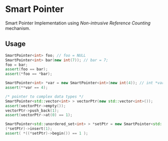 # Smart Pointer

Smart Pointer Implementation using *Non-intrusive Reference Counting* mechanism.

## Usage

```cpp
SmartPointer<int> foo; // foo = NULL
SmartPointer<int> bar(new int(7)); // bar = 7;
foo = bar;
assert(foo == bar);
assert(*foo == *bar);

SmartPointer<int> *var = new SmartPointer<int>(new int(4)); // int *var = new int(4);
assert(**var == 4);

/* pointer to complex data types */
SmartPointer<std::vector<int> > vectorPtr(new std::vector<int>());
assert(vectorPtr->empty());
vectorPtr->push_back(1);
assert(vectorPtr->at(0) == 1);

SmartPointer<std::unordered_set<int> > *setPtr = new SmartPointer<std::unordered_set<int> >(new std::unordered_set<int>());
(*setPtr)->insert(1);
assert( *((*setPtr)->begin()) == 1 );
```
